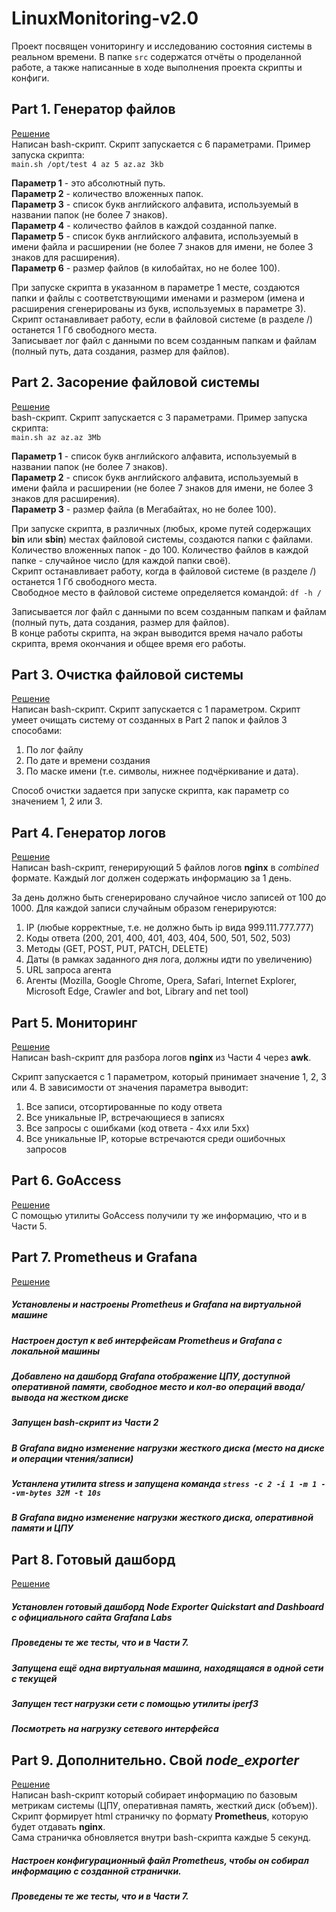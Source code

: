 # LinuxMonitoring-v2.0

Проект посвящен vониторингу и исследованию состояния системы в реальном времени.
В папке ```src``` содержатся отчёты о проделанной работе, а также написанные в ходе выполнения проекта скрипты и конфиги.

## Part 1. Генератор файлов
<a href="https://github.com/nekitze/LinuxMonitoring-v2.0/tree/main/src/01" target="_blank">Решение</a><br>
Написан bash-скрипт. Скрипт запускается с 6 параметрами. Пример запуска скрипта: \
`main.sh /opt/test 4 az 5 az.az 3kb` 

**Параметр 1** - это абсолютный путь. \
**Параметр 2** - количество вложенных папок. \
**Параметр 3** - список букв английского алфавита, используемый в названии папок (не более 7 знаков). \
**Параметр 4** - количество файлов в каждой созданной папке. \
**Параметр 5** - список букв английского алфавита, используемый в имени файла и расширении (не более 7 знаков для имени, не более 3 знаков для расширения). \
**Параметр 6** - размер файлов (в килобайтах, но не более 100).  

При запуске скрипта в указанном в параметре 1 месте, создаются папки и файлы с соответствующими именами и размером (имена и расширения сгенерированы из букв, используемых в параметре 3).  
Скрипт останавливает работу, если в файловой системе (в разделе /) останется 1 Гб свободного места.  
Записывает лог файл с данными по всем созданным папкам и файлам (полный путь, дата создания, размер для файлов).


## Part 2. Засорение файловой системы
<a href="https://github.com/nekitze/LinuxMonitoring-v2.0/tree/main/src/02" target="_blank">Решение</a><br>
bash-скрипт. Скрипт запускается с 3 параметрами. Пример запуска скрипта: \
`main.sh az az.az 3Mb`

**Параметр 1** - список букв английского алфавита, используемый в названии папок (не более 7 знаков). \
**Параметр 2** - список букв английского алфавита, используемый в имени файла и расширении (не более 7 знаков для имени, не более 3 знаков для расширения). \
**Параметр 3** - размер файла (в Мегабайтах, но не более 100).  

При запуске скрипта, в различных (любых, кроме путей содержащих **bin** или **sbin**) местах файловой системы, создаются папки с файлами.
Количество вложенных папок - до 100. Количество файлов в каждой папке - случайное число (для каждой папки своё).  
Скрипт останавливает работу, когда в файловой системе (в разделе /) останется 1 Гб свободного места.  
Свободное место в файловой системе определяется командой: `df -h /`  

Записывается лог файл с данными по всем созданным папкам и файлам (полный путь, дата создания, размер для файлов).  
В конце работы скрипта, на экран выводится время начало работы скрипта, время окончания и общее время его работы.

## Part 3. Очистка файловой системы
<a href="https://github.com/nekitze/LinuxMonitoring-v2.0/tree/main/src/03" target="_blank">Решение</a><br>
Написан bash-скрипт. Скрипт запускается с 1 параметром.
Скрипт умеет очищать систему от созданных в Part 2 папок и файлов 3 способами:

1. По лог файлу
2. По дате и времени создания
3. По маске имени (т.е. символы, нижнее подчёркивание и дата).  

Способ очистки задается при запуске скрипта, как параметр со значением 1, 2 или 3.

## Part 4. Генератор логов
<a href="https://github.com/nekitze/LinuxMonitoring-v2.0/tree/main/src/04" target="_blank">Решение</a><br>
Написан bash-скрипт, генерирующий 5 файлов логов **nginx** в *combined* формате.
Каждый лог должен содержать информацию за 1 день.

За день должно быть сгенерировано случайное число записей от 100 до 1000.
Для каждой записи случайным образом генерируются:

1. IP (любые корректные, т.е. не должно быть ip вида 999.111.777.777)
2. Коды ответа (200, 201, 400, 401, 403, 404, 500, 501, 502, 503)
3. Методы (GET, POST, PUT, PATCH, DELETE)
4. Даты (в рамках заданного дня лога, должны идти по увеличению)
5. URL запроса агента
6. Агенты (Mozilla, Google Chrome, Opera, Safari, Internet Explorer, Microsoft Edge, Crawler and bot, Library and net tool)

## Part 5. Мониторинг
<a href="https://github.com/nekitze/LinuxMonitoring-v2.0/tree/main/src/05" target="_blank">Решение</a><br>
Написан bash-скрипт для разбора логов **nginx** из Части 4 через **awk**.

Скрипт запускается с 1 параметром, который принимает значение 1, 2, 3 или 4.
В зависимости от значения параметра выводит:

1. Все записи, отсортированные по коду ответа
2. Все уникальные IP, встречающиеся в записях
3. Все запросы с ошибками (код ответа - 4хх или 5хх)
4. Все уникальные IP, которые встречаются среди ошибочных запросов

## Part 6. **GoAccess**
<a href="https://github.com/nekitze/LinuxMonitoring-v2.0/tree/main/src/06" target="_blank">Решение</a><br>
С помощью утилиты GoAccess получили ту же информацию, что и в Части 5.


## Part 7. **Prometheus** и **Grafana**
<a href="https://github.com/nekitze/LinuxMonitoring-v2.0/tree/main/src/07" target="_blank">Решение</a><br>
##### Установлены и настроены **Prometheus** и **Grafana** на виртуальной машине
##### Настроен доступ к веб интерфейсам **Prometheus** и **Grafana** с локальной машины

##### Добавлено на дашборд **Grafana** отображение ЦПУ, доступной оперативной памяти, свободное место и кол-во операций ввода/вывода на жестком диске

##### Запущен bash-скрипт из Части 2
##### В Grafana видно изменение нагрузки жесткого диска (место на диске и операции чтения/записи)

##### Устанлена утилита **stress** и запущена команда `stress -c 2 -i 1 -m 1 --vm-bytes 32M -t 10s`
##### В Grafana видно изменение нагрузки жесткого диска, оперативной памяти и ЦПУ


## Part 8. Готовый дашборд
<a href="https://github.com/nekitze/LinuxMonitoring-v2.0/tree/main/src/08" target="_blank">Решение</a><br>
##### Установлен готовый дашборд *Node Exporter Quickstart and Dashboard* с официального сайта **Grafana Labs**

##### Проведены те же тесты, что и в Части 7.

##### Запущена ещё одна виртуальная машина, находящаяся в одной сети с текущей
##### Запущен тест нагрузки сети с помощью утилиты **iperf3**

##### Посмотреть на нагрузку сетевого интерфейса

## Part 9. Дополнительно. Свой *node_exporter*
<a href="https://github.com/nekitze/LinuxMonitoring-v2.0/tree/main/src/09" target="_blank">Решение</a><br>
Написан bash-скрипт который собирает информацию по базовым метрикам системы (ЦПУ, оперативная память, жесткий диск (объем)).<br>
Скрипт формирует html страничку по формату **Prometheus**, которую будет отдавать **nginx**. \
Сама страничка обновляется внутри bash-скрипта каждые 5 секунд.

##### Настроен конфигурационный файл **Prometheus**, чтобы он собирал информацию с созданной странички.

##### Проведены те же тесты, что и в Части 7.
